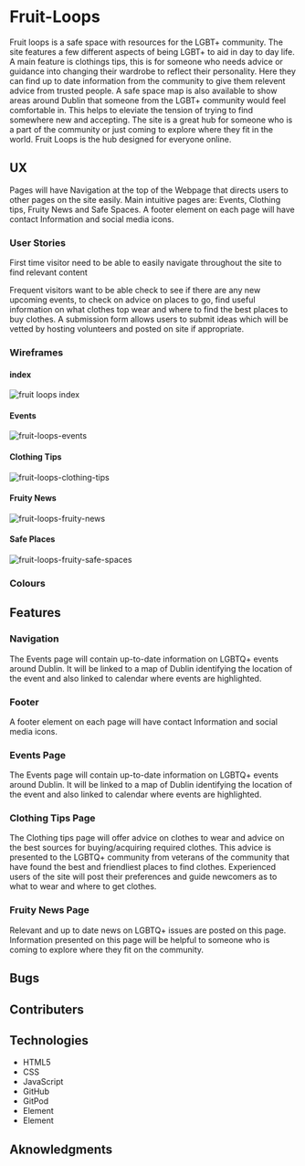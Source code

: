 # Fruit-Loops

Fruit loops is a safe space with resources for the LGBT+ community. The site features a few different aspects of being LGBT+ to aid in day to day life. A main feature is clothings tips, this is for someone who needs advice or guidance into changing their wardrobe to reflect their personality. Here they can find up to date information from the community to give them relevent advice from trusted people. A safe space map is also available to show areas around Dublin that someone from the LGBT+ community would feel comfortable in. This helps to eleviate the tension of trying to find somewhere new and accepting. The site is a great hub for someone who is a part of the community or just coming to explore where they fit in the world. Fruit Loops is the hub designed for everyone online.

## UX
Pages will have Navigation at the top of the Webpage that directs users to other pages on the site easily. Main intuitive pages are: Events, Clothing tips, Fruity News and Safe Spaces. 
A footer element on each page will have contact Information and social media icons.


### User Stories
First time visitor need to be able to easily navigate throughout the site to find relevant content

Frequent visitors want to be able check to see if there are any new upcoming events, to check on advice on places to go, find useful information on what clothes top wear and where to find the best places to buy clothes.  A submission form allows users to submit ideas which will be vetted by hosting volunteers and posted on site if appropriate. 

### Wireframes
#### index
![fruit loops index](https://user-images.githubusercontent.com/81528829/174488894-04b123d8-a0a8-4f60-9086-ea1e6e46c0ff.png)
#### Events
![fruit-loops-events](https://user-images.githubusercontent.com/81528829/174489850-69a54700-f982-49b5-bc11-9256196629f0.png)
#### Clothing Tips
![fruit-loops-clothing-tips](https://user-images.githubusercontent.com/81528829/174490518-7483ce05-43a5-4648-b519-7d31d91fcd55.png)
#### Fruity News
![fruit-loops-fruity-news](https://user-images.githubusercontent.com/81528829/174491883-e7d8178e-96b2-4ed1-98ff-412958e77f2a.png)
#### Safe Places
![fruit-loops-fruity-safe-spaces](https://user-images.githubusercontent.com/81528829/174491630-5a2a340a-edea-46ff-b0d0-0e86e95d3741.png)


### Colours

## Features
### Navigation
The Events page will contain up-to-date information on LGBTQ+ events around Dublin. It will be linked to a map of Dublin identifying the location of the event and also linked to calendar where events are highlighted.
### Footer
A footer element on each page will have contact Information and social media icons.
### Events Page
The Events page will contain up-to-date information on LGBTQ+ events around Dublin. It will be linked to a map of Dublin identifying the location of the event and also linked to calendar where events are highlighted.
### Clothing Tips Page
The Clothing tips page will offer advice on clothes to wear and advice on the best sources for buying/acquiring required clothes. This advice is presented to the LGBTQ+ community from veterans of the community that have found the best and friendliest places to find clothes. Experienced users of the site will post their preferences and guide newcomers as to what to wear and where to get clothes.
### Fruity News Page
Relevant and up to date news on LGBTQ+ issues are posted on this page. Information presented on this page will be helpful to someone who is coming to explore where they fit on the community.
## Bugs

## Contributers

## Technologies
- HTML5
- CSS
- JavaScript
- GitHub
- GitPod
- Element
- Element

## Aknowledgments
